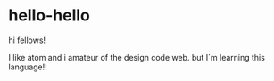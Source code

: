 hello-hello
===========

hi fellows!

I like atom and i amateur of the design code web. but 
I´m learning this language!!
